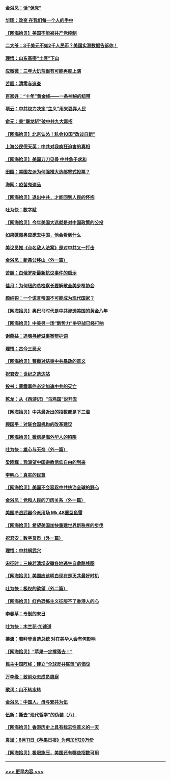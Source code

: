 #### [金浴凤：话“保党”](../pages/nsc993/n12361867.md?t=08280002) 
#### [华旸：改变 在我们每一个人的手中](../pages/nsc993/n12361774.md?t=08280002) 
#### [【网海拾贝】美国不能被共产党控制](../pages/nsc993/n12360271.md?t=08280002) 
#### [二大爷：3千美元不如2千人民币？美国实测数据告诉你！](../pages/nsc993/n12358563.md?t=08280002) 
#### [理悟：山东高密“土匪”下山](../pages/nsc993/n12358535.md?t=08280002) 
#### [应微微：三年大饥荒很有可能再度上演](../pages/nsc993/n12358523.md?t=08280002) 
#### [苦胆：清零与追查](../pages/nsc993/n12358501.md?t=08280002) 
#### [百家姓：“十年”黄金线——一条神秘的纽带](../pages/nsc993/n12358319.md?t=08280002) 
#### [项云：中共权力决定“主义”用来耍弄人民](../pages/nsc993/n12358172.md?t=08280002) 
#### [俞元：美“屠龙斩”破中共九大毒招](../pages/nsc993/n12357822.md?t=08280002) 
#### [【网海拾贝】北京认怂！私会10国“改过自新”](../pages/nsc993/n12357784.md?t=08280002) 
#### [上海公民倪天英：中共对我疯狂迫害的真相](../pages/nsc993/n12356341.md?t=08280002) 
#### [【网海拾贝】美国刀刀见骨 中共急于求和](../pages/nsc993/n12355511.md?t=08280002) 
#### [田园：美国左派为何强推大选邮寄式投票？](../pages/nsc993/n12352963.md?t=08280002) 
#### [海网：疫苗鬼速品](../pages/nsc993/n12354438.md?t=08280002) 
#### [【网海拾贝】退出中共，才能回到人民的怀抱](../pages/nsc993/n12352634.md?t=08280002) 
#### [吐为快：数字赋](../pages/nsc993/n12352317.md?t=08280002) 
#### [【网海拾贝】今年美国大选就是对中国政策的公投](../pages/nsc993/n12350973.md?t=08280002) 
#### [如果蓬佩奥应邀去中国，他会看到什么](../pages/nsc993/n12350945.md?t=08280002) 
#### [美议员推《点名敌人法案》是对中共又一打击](../pages/nsc993/n12350765.md?t=08280002) 
#### [金浴凤：新愚公移山（外一篇）](../pages/nsc993/n12350253.md?t=08280002) 
#### [苦胆：白俄罗斯最新抗议事件的启示](../pages/nsc993/n12349989.md?t=08280002) 
#### [佳月：为何纽约总检察长要解散全美步枪协会](../pages/nsc993/n12349939.md?t=08280002) 
#### [颜纯钩：一个谎言帝国不可能成为现代国家？](../pages/nsc993/n12349898.md?t=08280002) 
#### [【网海拾贝】奥巴马时代是中共渗透美国的黄金八年](../pages/nsc993/n12349284.md?t=08280002) 
#### [【网海拾贝】中美另一场“新势力”争夺战已经打响](../pages/nsc993/n12346998.md?t=08280002) 
#### [谢燕益：追魂寻衅滋事案辩护词](../pages/nsc993/n12346892.md?t=08280002) 
#### [理悟：古今三恶犬](../pages/nsc993/n12345190.md?t=08280002) 
#### [【网海拾贝】蔡霞对结束中共暴政的意义](../pages/nsc993/n12344263.md?t=08280002) 
#### [祝君安：世纪之选边站](../pages/nsc993/n12342382.md?t=08280002) 
#### [投书：蔡霞事件必定加速中共的灭亡](../pages/nsc993/n12341881.md?t=08280002) 
#### [乾龙：从《西游记》“乌鸡国”说开去](../pages/nsc993/n12341690.md?t=08280002) 
#### [【网海拾贝】中共最近出的招数都是下三滥](../pages/nsc993/n12341593.md?t=08280002) 
#### [顾国平：对联合国机构的改革建议](../pages/nsc993/n12339928.md?t=08280002) 
#### [【网海拾贝】微信是海外华人的陷阱](../pages/nsc993/n12338868.md?t=08280002) 
#### [吐为快：雄心与无奈（外一篇）](../pages/nsc993/n12338132.md?t=08280002) 
#### [梁晓辉：我渴望中国宗教信仰自由的到来](../pages/nsc993/n12336657.md?t=08280002) 
#### [李明心：真实的民意](../pages/nsc993/n12336089.md?t=08280002) 
#### [【网海拾贝】美国不会容忍中共统治全球的野心](../pages/nsc993/n12336063.md?t=08280002) 
#### [金浴凤：党和人民的刀肉关系（外一篇）](../pages/nsc993/n12335834.md?t=08280002) 
#### [美国冷战武器今派用场 Mk 48重型鱼雷](../pages/nsc993/n12335354.md?t=08280002) 
#### [【网海拾贝】希望美国加快重建世界新秩序的步伐](../pages/nsc993/n12334224.md?t=08280002) 
#### [祝君安：数字货币（外一篇）](../pages/nsc993/n12334186.md?t=08280002) 
#### [理悟：中共祸武穴](../pages/nsc993/n12333962.md?t=08280002) 
#### [宋征时：三峡若溃坝安徽各地逃生自救路线图](../pages/nsc993/n12332450.md?t=08280002) 
#### [【网海拾贝】美国应该明白现在是灭共最好时机](../pages/nsc993/n12332313.md?t=08280002) 
#### [吐为快：极权的欲望（外二篇）](../pages/nsc993/n12332089.md?t=08280002) 
#### [【网海拾贝】红色恐怖主义征服不了香港人的心](../pages/nsc993/n12329296.md?t=08280002) 
#### [李春草：专制的末日](../pages/nsc993/n12329079.md?t=08280002) 
#### [吐为快：木兰花‧加速道](../pages/nsc993/n12327366.md?t=08280002) 
#### [拂潇：若拜登当选总统 对在美华人会有何影响](../pages/nsc993/n12295996.md?t=08280002) 
#### [【网海拾贝】“苹果一定撑落去！”](../pages/nsc993/n12326784.md?t=08280002) 
#### [民主中国阵线：建立“全球反共联盟”的倡议](../pages/nsc993/n12324177.md?t=08280002) 
#### [万李缘：致前众志成员周庭](../pages/nsc993/n12324635.md?t=08280002) 
#### [歌词：山不转水转](../pages/nsc993/n12324599.md?t=08280002) 
#### [金浴凤：中国人，毋与邪共为伍](../pages/nsc993/n12324257.md?t=08280002) 
#### [伍新：撕去“现代哲学”的伪装（八）](../pages/nsc993/n12324188.md?t=08280002) 
#### [【网海拾贝】香港历史上具有标志性意义的一天](../pages/nsc993/n12324021.md?t=08280002) 
#### [袁斌：8月11日《苹果日报》为何加印20万份](../pages/nsc993/n12323955.md?t=08280002) 
#### [【网海拾贝】极限施压，美国还有哪些招数可用](../pages/nsc993/n12322512.md?t=08280002) 

----
#### [ >>> 更早内容 <<< ](../indexes/nsc993-earlier.md)

